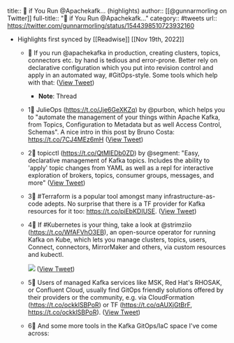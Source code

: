 title:: 🧵 if You Run @Apachekafk... (highlights)
author:: [[@gunnarmorling on Twitter]]
full-title:: "🧵 if You Run @Apachekafk..."
category:: #tweets
url:: https://twitter.com/gunnarmorling/status/1544398510723932160

- Highlights first synced by [[Readwise]] [[Nov 19th, 2022]]
	- 🧵 If you run @apachekafka in production, creating clusters, topics, connectors etc. by hand is tedious and error-prone. Better rely on declarative configuration which you put into revision control and apply in an automated way, #GitOps-style. Some tools which help with that: ([View Tweet](https://twitter.com/gunnarmorling/status/1544398510723932160))
		- **Note**: Thread
	- 1⃣ JulieOps (https://t.co/Jje6GeXKZq) by @purbon, which helps you to "automate the management of your things within Apache Kafka, from Topics, Configuration to Metadata but as well Access Control, Schemas". A nice intro in this post by Bruno Costa: https://t.co/7CJ4MEz6mH ([View Tweet](https://twitter.com/gunnarmorling/status/1544398513487941633))
	- 2⃣ topicctl (https://t.co/QtMlEDb0ZD) by @segment: "Easy, declarative management of Kafka topics. Includes the ability to 'apply' topic changes from YAML as well as a repl for interactive exploration of brokers, topics, consumer groups, messages, and more" ([View Tweet](https://twitter.com/gunnarmorling/status/1544398515979313154))
	- 3⃣ #Terraform is a popular tool amongst many infrastructure-as-code adepts. No surprise that there is a TF provider for Kafka resources for it too: https://t.co/piEbKDIUSE. ([View Tweet](https://twitter.com/gunnarmorling/status/1544398518709886980))
	- 4⃣ If #Kubernetes is your thing, take a look at @strimziio (https://t.co/WfAFVhO3EB), an open-source operator for running Kafka on Kube, which lets you manage clusters, topics, users, Connect, connectors, MirrorMaker and others, via custom resources and kubectl. 
	  
	  ![](https://pbs.twimg.com/media/FW6yWJkWIAIFyP6.jpg) ([View Tweet](https://twitter.com/gunnarmorling/status/1544398524762275844))
	- 5⃣ Users of managed Kafka services like MSK, Red Hat's RHOSAK, or Confluent Cloud, usually find GitOps friendly solutions offered by their providers or the community, e.g. via CloudFormation (https://t.co/ockklSBPoR) or TF (https://t.co/qAUXjGtBrF, https://t.co/ockklSBPoR). ([View Tweet](https://twitter.com/gunnarmorling/status/1544398527673008128))
	- 6⃣ And some more tools in the Kafka GitOps/IaC space I've come across: